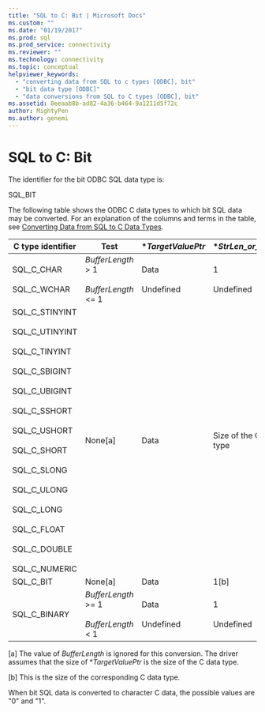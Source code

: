 ```yaml
---
title: "SQL to C: Bit | Microsoft Docs"
ms.custom: ""
ms.date: "01/19/2017"
ms.prod: sql
ms.prod_service: connectivity
ms.reviewer: ""
ms.technology: connectivity
ms.topic: conceptual
helpviewer_keywords: 
  - "converting data from SQL to c types [ODBC], bit"
  - "bit data type [ODBC]"
  - "data conversions from SQL to C types [ODBC], bit"
ms.assetid: 0eeaab8b-ad82-4a36-b464-9a1211d5f72c
author: MightyPen
ms.author: genemi
---
```

# SQL to C: Bit
The identifier for the bit ODBC SQL data type is:  
  
 SQL_BIT  
  
 The following table shows the ODBC C data types to which bit SQL data may be converted. For an explanation of the columns and terms in the table, see [Converting Data from SQL to C Data Types](../../../odbc/reference/appendixes/converting-data-from-sql-to-c-data-types.md).  
  
|C type identifier|Test|**TargetValuePtr*|**StrLen_or_IndPtr*|SQLSTATE|  
|-----------------------|----------|------------------------|----------------------------|--------------|  
|SQL_C_CHAR<br /><br /> SQL_C_WCHAR|*BufferLength* > 1<br /><br /> *BufferLength* <= 1|Data<br /><br /> Undefined|1<br /><br /> Undefined|n/a<br /><br /> 22003|  
|SQL_C_STINYINT<br /><br /> SQL_C_UTINYINT<br /><br /> SQL_C_TINYINT<br /><br /> SQL_C_SBIGINT<br /><br /> SQL_C_UBIGINT<br /><br /> SQL_C_SSHORT<br /><br /> SQL_C_USHORT<br /><br /> SQL_C_SHORT<br /><br /> SQL_C_SLONG<br /><br /> SQL_C_ULONG<br /><br /> SQL_C_LONG<br /><br /> SQL_C_FLOAT<br /><br /> SQL_C_DOUBLE<br /><br /> SQL_C_NUMERIC|None[a]|Data|Size of the C data type|n/a|  
|SQL_C_BIT|None[a]|Data|1[b]|n/a|  
|SQL_C_BINARY|*BufferLength* >= 1<br /><br /> *BufferLength* < 1|Data<br /><br /> Undefined|1<br /><br /> Undefined|n/a<br /><br /> 22003|  
  
 [a]   The value of *BufferLength* is ignored for this conversion. The driver assumes that the size of **TargetValuePtr* is the size of the C data type.  
  
 [b]   This is the size of the corresponding C data type.  
  
 When bit SQL data is converted to character C data, the possible values are "0" and "1".
